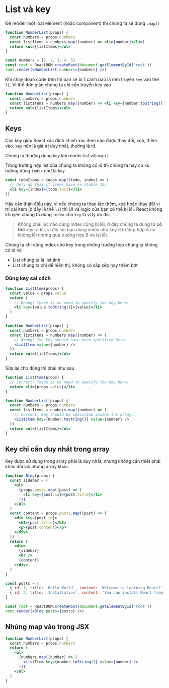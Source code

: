 # List và key

Để render một loạt element (hoặc component) thì chúng ta sẽ dùng `.map()`

```jsx
function NumberList(props) {
  const numbers = props.numbers
  const listItems = numbers.map((number) => <li>{number}</li>)
  return <ul>{listItems}</ul>
}

const numbers = [1, 2, 3, 4, 5]
const root = ReactDOM.createRoot(document.getElementById('root'))
root.render(<NumberList numbers={numbers} />)
```

Khi chạy đoạn code trên thì bạn sẽ bị 1 cảnh báo là nên truyền `key` vào thẻ `li`. Vì thế đơn giản chúng ta chỉ cần truyền key vào

```jsx
function NumberList(props) {
  const numbers = props.numbers
  const listItems = numbers.map((number) => <li key={number.toString()}>{number}</li>)
  return <ul>{listItems}</ul>
}
```

## Keys

Các key giúp React xác định chính xác item nào được thay đổi, xoá, thêm vào. `key` nên là giá trị duy nhất, thường là id.

Chúng ta thường dùng `key` khi render list với `map()`

Trong trường hợp list của chúng ta không có id thì chúng ta hay có xu hướng dùng `index` như là `key`

```jsx
const todoItems = todos.map((todo, index) => (
  // Only do this if items have no stable IDs
  <li key={index}>{todo.text}</li>
))
```

Hãy cẩn thận điều này, vì nếu chúng ta thao tác thêm, xoá hoặc thay đổi vị trí cái item (ở đây là thẻ `li`) thì UI và logic của bạn có thể bị lỗi. React không khuyên chúng ta dùng `index` cho `key` là vì lý do đó.

> Không phải lúc nào dùng index cũng bị lỗi, ở đây chúng ta dùng từ **có thể** xảy ra lỗi, vì đôi lúc bạn dùng index như key ở trường hợp A nó không lỗi nhưng qua trường hợp B nó lại lỗi.

Chúng ta chỉ dùng index cho key trong những trường hợp chúng ta không có id và

- List chúng ta là list tỉnh
- List chúng ta chỉ để hiển thị, không có sắp xếp hay thêm bớt

### Dùng key sai cách

```jsx
function ListItem(props) {
  const value = props.value
  return (
    // Wrong! There is no need to specify the key here:
    <li key={value.toString()}>{value}</li>
  )
}

function NumberList(props) {
  const numbers = props.numbers
  const listItems = numbers.map((number) => (
    // Wrong! The key should have been specified here:
    <ListItem value={number} />
  ))
  return <ul>{listItems}</ul>
}
```

Sửa lại cho đúng thì phải như sau

```jsx
function ListItem(props) {
  // Correct! There is no need to specify the key here:
  return <li>{props.value}</li>
}

function NumberList(props) {
  const numbers = props.numbers
  const listItems = numbers.map((number) => (
    // Correct! Key should be specified inside the array.
    <ListItem key={number.toString()} value={number} />
  ))
  return <ul>{listItems}</ul>
}
```

## Key chỉ cần duy nhất trong array

Key được sử dụng trong array phải là duy nhất, nhưng không cần thiết phải khác đối với những array khác.

```jsx
function Blog(props) {
  const sidebar = (
    <ul>
      {props.posts.map((post) => (
        <li key={post.id}>{post.title}</li>
      ))}
    </ul>
  )
  const content = props.posts.map((post) => (
    <div key={post.id}>
      <h3>{post.title}</h3>
      <p>{post.content}</p>
    </div>
  ))
  return (
    <div>
      {sidebar}
      <hr />
      {content}
    </div>
  )
}

const posts = [
  { id: 1, title: 'Hello World', content: 'Welcome to learning React!' },
  { id: 2, title: 'Installation', content: 'You can install React from npm.' }
]

const root = ReactDOM.createRoot(document.getElementById('root'))
root.render(<Blog posts={posts} />)
```

## Nhúng map vào trong JSX

```jsx
function NumberList(props) {
  const numbers = props.numbers
  return (
    <ul>
      {numbers.map((number) => (
        <ListItem key={number.toString()} value={number} />
      ))}
    </ul>
  )
}
```
